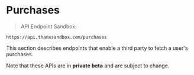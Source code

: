 # Purchases

> API Endpoint
Sandbox:
```
https://api.thanxsandbox.com/purchases
```

This section describes endpoints that enable a third party to fetch a user's purchases.

<aside class="notice">
  Note that these APIs are in <b>private beta</b> and are subject to change.
</aside>

